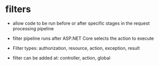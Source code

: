 # filters
- allow code to be run before or after specific stages in the request processing pipeline
- filter pipeline runs after ASP.NET Core selects the action to execute

- Filter types: authorization, resource, action, exception, result

- filter can be added at: controller, action, global

